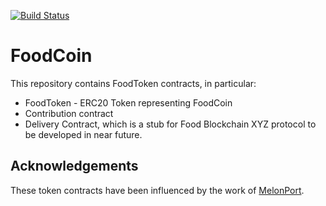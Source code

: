 [![Build Status](https://travis-ci.com/marekkirejczyk/foodtoken.svg?token=xjj4U84eSFwEsYLTc5Qe&branch=master)](https://travis-ci.com/marekkirejczyk/foodtoken)

# FoodCoin

This repository contains FoodToken contracts, in particular:
- FoodToken - ERC20 Token representing FoodCoin
- Contribution contract
- Delivery Contract, which is a stub for Food Blockchain XYZ protocol to be developed in near future.

## Acknowledgements

These token contracts have been influenced by the work of [MelonPort](https://github.com/melonproject/melon/).

